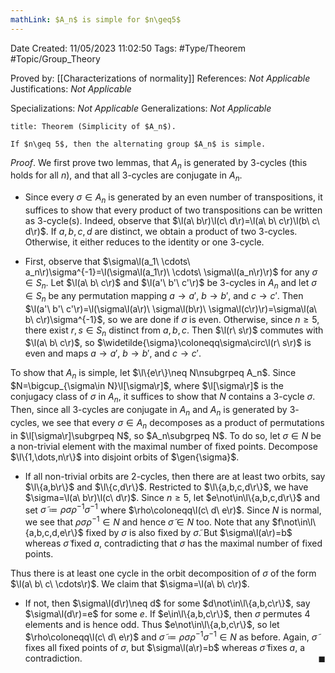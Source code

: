 ```yaml
---
mathLink: $A_n$ is simple for $n\geq5$
---
```


<div class="topSpace"></div>

Date Created: 11/05/2023 11:02:50
Tags: #Type/Theorem #Topic/Group_Theory

Proved by: [[Characterizations of normality]]
References: _Not Applicable_
Justifications: _Not Applicable_

Specializations: _Not Applicable_
Generalizations: _Not Applicable_

``` ad-Theorem
title: Theorem (Simplicity of $A_n$).

If $n\geq 5$, then the alternating group $A_n$ is simple.

```

_Proof_. We first prove two lemmas, that $A_n$ is generated by $3$-cycles (this holds for all $n$), and that all $3$-cycles are conjugate in $A_n$.
* Since every $\sigma\in A_n$ is generated by an even number of transpositions, it suffices to show that every product of two transpositions can be written as $3$-cycle(s). Indeed, observe that $\l(a\ b\r)\l(c\ d\r)=\l(a\ b\ c\r)\l(b\ c\ d\r)$. If $a,b,c,d$ are distinct, we obtain a product of two $3$-cycles. Otherwise, it either reduces to the identity or one $3$-cycle.

* First, observe that $\sigma\l(a_1\ \cdots\ a_n\r)\sigma^{-1}=\l(\sigma\l(a_1\r)\ \cdots\ \sigma\l(a_n\r)\r)$ for any $\sigma\in S_n$. Let $\l(a\ b\ c\r)$ and $\l(a'\ b'\ c'\r)$ be $3$-cycles in $A_n$ and let $\sigma\in S_n$ be any permutation mapping $a\to a'$, $b\to b'$, and $c\to c'$. Then $\l(a'\ b'\ c'\r)=\l(\sigma\l(a\r)\ \sigma\l(b\r)\ \sigma\l(c\r)\r)=\sigma\l(a\ b\ c\r)\sigma^{-1}$, so we are done if $\sigma$ is even. Otherwise, since $n\geq5$, there exist $r,s\in S_n$ distinct from $a,b,c$. Then $\l(r\ s\r)$ commutes with $\l(a\ b\ c\r)$, so $\widetilde{\sigma}\coloneqq\sigma\circ\l(r\ s\r)$ is even and maps $a\to a'$, $b\to b'$, and $c\to c'$.

To show that $A_n$ is simple, let $\l\{e\r\}\neq N\nsubgrpeq A_n$. Since $N=\bigcup_{\sigma\in N}\l[\sigma\r]$, where $\l[\sigma\r]$ is the conjugacy class of $\sigma$ in $A_n$, it suffices to show that $N$ contains a $3$-cycle $\sigma$. Then, since all $3$-cycles are conjugate in $A_n$ and $A_n$ is generated by $3$-cycles, we see that every $\sigma\in A_n$ decomposes as a product of permutations in $\l[\sigma\r]\subgrpeq N$, so $A_n\subgrpeq N$. To do so, let $\sigma\in N$ be a non-trivial element with the maximal number of fixed points. Decompose $\l\{1,\dots,n\r\}$ into disjoint orbits of $\gen{\sigma}$.
* If all non-trivial orbits are $2$-cycles, then there are at least two orbits, say $\l\{a,b\r\}$ and $\l\{c,d\r\}$. Restricted to $\l\{a,b,c,d\r\}$, we have $\sigma=\l(a\ b\r)\l(c\ d\r)$. Since $n\geq 5$, let $e\not\in\l\{a,b,c,d\r\}$ and set $\widetilde{\sigma}\coloneqq\rho\sigma\rho^{-1}\sigma^{-1}$ where $\rho\coloneqq\l(c\ d\ e\r)$. Since $N$ is normal, we see that $\rho\sigma\rho^{-1}\in N$ and hence $\widetilde{\sigma}\in N$ too. Note that any $f\not\in\l\{a,b,c,d,e\r\}$ fixed by $\sigma$ is also fixed by $\widetilde{\sigma}$. But $\sigma\l(a\r)=b$ whereas $\widetilde{\sigma}$ fixed $a$, contradicting that $\sigma$ has the maximal number of fixed points.

Thus there is at least one cycle in the orbit decomposition of $\sigma$ of the form $\l(a\ b\ c\ \cdots\r)$. We claim that $\sigma=\l(a\ b\ c\r)$.
* If not, then $\sigma\l(d\r)\neq d$ for some $d\not\in\l\{a,b,c\r\}$, say $\sigma\l(d\r)=e$ for some $e$. If $e\in\l\{a,b,c\r\}$, then $\sigma$ permutes $4$ elements and is hence odd. Thus $e\not\in\l\{a,b,c\r\}$, so let $\rho\coloneqq\l(c\ d\ e\r)$ and $\widetilde{\sigma}\coloneqq\rho\sigma\rho^{-1}\sigma^{-1}\in N$ as before. Again, $\widetilde{\sigma}$ fixes all fixed points of $\sigma$, but $\sigma\l(a\r)=b$ whereas $\widetilde{\sigma}$ fixes $a$, a contradiction.<span style="float:right;">$\blacksquare$</span>
